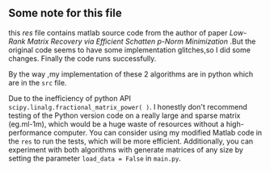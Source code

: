 ## Some note for this file

this *res* file contains matlab source code from the author of paper *Low-Rank Matrix Recovery via Efficient Schatten p-Norm Minimization* .But the original code seems to have some implementation glitches,so I did some changes. Finally the code runs successfully. 

By the way ,my implementation of these 2 algorithms are in python which are in the `src` file.

Due to the inefficiency of python API `scipy.linalg.fractional_matrix_power( )`. I honestly don't recommend testing of the Python version code on a really large and sparse matrix (eg.ml-1m), which would be a huge waste of resources without a high-performance computer. You can consider using my modified Matlab code in the `res` to run the tests, which will be more efficient. Additionally, you can experiment with both algorithms with generate matrices of any size by setting the parameter `load_data = False` in `main.py`.